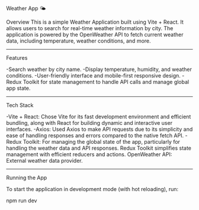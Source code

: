 Weather App 🌤️

Overview
This is a simple Weather Application built using Vite + React. It allows users to search for real-time weather information by city. The application is powered by the OpenWeather API to fetch current weather data, including temperature, weather conditions, and more.

------------------------------------------

Features

-Search weather by city name.
-Display temperature, humidity, and weather conditions.
-User-friendly interface and mobile-first responsive design.
-Redux Toolkit for state management to handle API calls and manage global app state.

------------------------------------------

Tech Stack

-Vite + React: Chose Vite for its fast development environment and efficient bundling, along with React for    building dynamic and interactive user interfaces.
-Axios: Used Axios to make API requests due to its simplicity and ease of handling responses and errors compared to the native fetch API.
-Redux Toolkit: For managing the global state of the app, particularly for handling the weather data and API responses. Redux Toolkit simplifies state management with efficient reducers and actions.
OpenWeather API: External weather data provider.

------------------------------------------

Running the App

To start the application in development mode (with hot reloading), run:

npm run dev